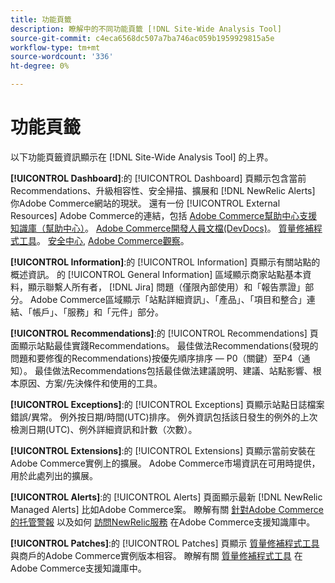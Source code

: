 ```yaml
---
title: 功能頁籤
description: 瞭解中的不同功能頁籤 [!DNL Site-Wide Analysis Tool]
source-git-commit: c4eca6568dc507a7ba746ac059b1959929815a5e
workflow-type: tm+mt
source-wordcount: '336'
ht-degree: 0%

---
```


# 功能頁籤

以下功能頁籤資訊顯示在 [!DNL Site-Wide Analysis Tool] 的上界。

**[!UICONTROL Dashboard]**:的 [!UICONTROL Dashboard] 頁顯示包含當前Recommendations、升級相容性、安全掃描、擴展和 [!DNL NewRelic Alerts] 你Adobe Commerce網站的現狀。 還有一份 [!UICONTROL External Resources] Adobe Commerce的連結，包括 [Adobe Commerce幫助中心支援知識庫（幫助中心）](https://support.magento.com/)。 [Adobe Commerce開發人員文檔(DevDocs)](https://devdocs.magento.com/)。 [質量修補程式工具](https://devdocs.magento.com/quality-patches/tool.html#patch-grid)。 [安全中心](https://magento.com/security), [Adobe Commerce觀察](https://support.magento.com/hc/en-us/articles/4402379845901-Use-Observation-for-Adobe-Commerce)。

**[!UICONTROL Information]**:的 [!UICONTROL Information] 頁顯示有關站點的概述資訊。
的 [!UICONTROL General Information] 區域顯示商家站點基本資料，顯示聯繫人所有者， [!DNL Jira] 問題（僅限內部使用）和「報告票證」部分。
Adobe Commerce區域顯示「站點詳細資訊」、「產品」、「項目和整合」連結、「帳戶」、「服務」和「元件」部分。

**[!UICONTROL Recommendations]**:的 [!UICONTROL Recommendations] 頁面顯示站點最佳實踐Recommendations。 最佳做法Recommendations(發現的問題和要修復的Recommendations)按優先順序排序 — P0（關鍵）至P4（通知）。
最佳做法Recommendations包括最佳做法建議說明、建議、站點影響、根本原因、方案/先決條件和使用的工具。

**[!UICONTROL Exceptions]**:的 [!UICONTROL Exceptions] 頁顯示站點日誌檔案錯誤/異常。 例外按日期/時間(UTC)排序。
例外資訊包括該日發生的例外的上次檢測日期(UTC)、例外詳細資訊和計數（次數）。

**[!UICONTROL Extensions]**:的 [!UICONTROL Extensions] 頁顯示當前安裝在Adobe Commerce實例上的擴展。 Adobe Commerce市場資訊在可用時提供，用於此處列出的擴展。

**[!UICONTROL Alerts]**:的 [!UICONTROL Alerts] 頁面顯示最新 [!DNL NewRelic Managed Alerts] 比如Adobe Commerce案。 瞭解有關 [針對Adobe Commerce的托管警報](https://support.magento.com/hc/en-us/articles/360045806832) 以及如何 [訪問NewRelic服務](https://support.magento.com/hc/en-us/articles/360039127712) 在Adobe Commerce支援知識庫中。

**[!UICONTROL Patches]**:的 [!UICONTROL Patches] 頁顯示 [質量修補程式工具](https://devdocs.magento.com/quality-patches/tool.html#patch-grid) 與商戶的Adobe Commerce實例版本相容。 瞭解有關 [質量修補程式工具](https://support.magento.com/hc/en-us/articles/360047139492) 在Adobe Commerce支援知識庫中。

